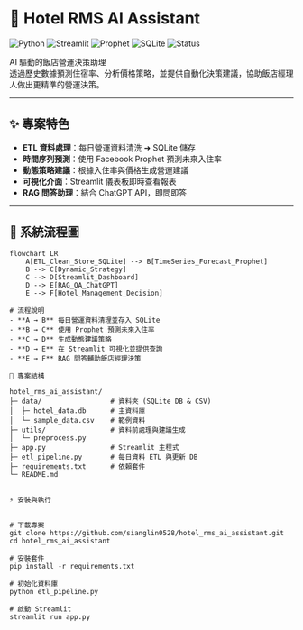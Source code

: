 # 🏨 Hotel RMS AI Assistant

![Python](https://img.shields.io/badge/Python-3.10+-blue?logo=python)
![Streamlit](https://img.shields.io/badge/Streamlit-Framework-red?logo=streamlit)
![Prophet](https://img.shields.io/badge/Facebook-Prophet-green)
![SQLite](https://img.shields.io/badge/Database-SQLite-lightgrey?logo=sqlite)
![Status](https://img.shields.io/badge/Status-Prototype-yellow)

AI 驅動的飯店營運決策助理  
透過歷史數據預測住宿率、分析價格策略，並提供自動化決策建議，協助飯店經理人做出更精準的營運決策。

---

## ✨ 專案特色

- **ETL 資料處理**：每日營運資料清洗 ➜ SQLite 儲存  
- **時間序列預測**：使用 Facebook Prophet 預測未來入住率  
- **動態策略建議**：根據入住率與價格生成營運建議  
- **可視化介面**：Streamlit 儀表板即時查看報表  
- **RAG 問答助理**：結合 ChatGPT API，即問即答  

---

## 🧭 系統流程圖

```mermaid
flowchart LR
    A[ETL_Clean_Store_SQLite] --> B[TimeSeries_Forecast_Prophet]
    B --> C[Dynamic_Strategy]
    C --> D[Streamlit_Dashboard]
    D --> E[RAG_QA_ChatGPT]
    E --> F[Hotel_Management_Decision]

# 流程說明
- **A → B** 每日營運資料清理並存入 SQLite
- **B → C** 使用 Prophet 預測未來入住率
- **C → D** 生成動態建議策略
- **D → E** 在 Streamlit 可視化並提供查詢
- **E → F** RAG 問答輔助飯店經理決策

📂 專案結構

hotel_rms_ai_assistant/
├─ data/                 # 資料夾 (SQLite DB & CSV)
│  ├─ hotel_data.db      # 主資料庫
│  └─ sample_data.csv    # 範例資料
├─ utils/                # 資料前處理與建議生成
│  └─ preprocess.py
├─ app.py                # Streamlit 主程式
├─ etl_pipeline.py       # 每日資料 ETL 與更新 DB
├─ requirements.txt      # 依賴套件
└─ README.md


⚡ 安裝與執行


# 下載專案
git clone https://github.com/sianglin0528/hotel_rms_ai_assistant.git
cd hotel_rms_ai_assistant

# 安裝套件
pip install -r requirements.txt

# 初始化資料庫
python etl_pipeline.py

# 啟動 Streamlit
streamlit run app.py
